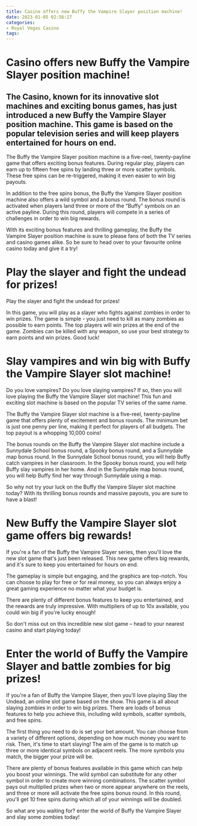 ```yaml
---
title: Casino offers new Buffy the Vampire Slayer position machine!
date: 2023-01-05 02:56:27
categories:
- Royal Vegas Casino
tags:
---
```



#  Casino offers new Buffy the Vampire Slayer position machine!

 ## The Casino, known for its innovative slot machines and exciting bonus games, has just introduced a new Buffy the Vampire Slayer position machine. This game is based on the popular television series and will keep players entertained for hours on end.

The Buffy the Vampire Slayer position machine is a five-reel, twenty-payline game that offers exciting bonus features. During regular play, players can earn up to fifteen free spins by landing three or more scatter symbols. These free spins can be re-triggered, making it even easier to win big payouts.

In addition to the free spins bonus, the Buffy the Vampire Slayer position machine also offers a wild symbol and a bonus round. The bonus round is activated when players land three or more of the “Buffy” symbols on an active payline. During this round, players will compete in a series of challenges in order to win big rewards.

With its exciting bonus features and thrilling gameplay, the Buffy the Vampire Slayer position machine is sure to please fans of both the TV series and casino games alike. So be sure to head over to your favourite online casino today and give it a try!

#  Play the slayer and fight the undead for prizes!

Play the slayer and fight the undead for prizes!

In this game, you will play as a slayer who fights against zombies in order to win prizes. The game is simple - you just need to kill as many zombies as possible to earn points. The top players will win prizes at the end of the game. Zombies can be killed with any weapon, so use your best strategy to earn points and win prizes. Good luck!

#  Slay vampires and win big with Buffy the Vampire Slayer slot machine!

Do you love vampires? Do you love slaying vampires? If so, then you will love playing the Buffy the Vampire Slayer slot machine! This fun and exciting slot machine is based on the popular TV series of the same name.

The Buffy the Vampire Slayer slot machine is a five-reel, twenty-payline game that offers plenty of excitement and bonus rounds. The minimum bet is just one penny per line, making it perfect for players of all budgets. The top payout is a whopping 10,000 coins!

The bonus rounds on the Buffy the Vampire Slayer slot machine include a Sunnydale School bonus round, a Spooky bonus round, and a Sunnydale map bonus round. In the Sunnydale School bonus round, you will help Buffy catch vampires in her classroom. In the Spooky bonus round, you will help Buffy slay vampires in her home. And in the Sunnydale map bonus round, you will help Buffy find her way through Sunnydale using a map.

So why not try your luck on the Buffy the Vampire Slayer slot machine today? With its thrilling bonus rounds and massive payouts, you are sure to have a blast!

#  New Buffy the Vampire Slayer slot game offers big rewards!

If you're a fan of the Buffy the Vampire Slayer series, then you'll love the new slot game that's just been released. This new game offers big rewards, and it's sure to keep you entertained for hours on end.

The gameplay is simple but engaging, and the graphics are top-notch. You can choose to play for free or for real money, so you can always enjoy a great gaming experience no matter what your budget is.

There are plenty of different bonus features to keep you entertained, and the rewards are truly impressive. With multipliers of up to 10x available, you could win big if you're lucky enough!

So don't miss out on this incredible new slot game – head to your nearest casino and start playing today!

#  Enter the world of Buffy the Vampire Slayer and battle zombies for big prizes!

If you're a fan of Buffy the Vampire Slayer, then you'll love playing Slay the Undead, an online slot game based on the show. This game is all about slaying zombies in order to win big prizes. There are loads of bonus features to help you achieve this, including wild symbols, scatter symbols, and free spins.

The first thing you need to do is set your bet amount. You can choose from a variety of different options, depending on how much money you want to risk. Then, it's time to start slaying! The aim of the game is to match up three or more identical symbols on adjacent reels. The more symbols you match, the bigger your prize will be.

There are plenty of bonus features available in this game which can help you boost your winnings. The wild symbol can substitute for any other symbol in order to create more winning combinations. The scatter symbol pays out multiplied prizes when two or more appear anywhere on the reels, and three or more will activate the free spins bonus round. In this round, you'll get 10 free spins during which all of your winnings will be doubled.

So what are you waiting for? enter the world of Buffy the Vampire Slayer and slay some zombies today!